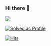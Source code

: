 ### Hi there 👋

<a href="https://www.instagram.com/kil_hy_in/" target="_blank"><img src="https://img.shields.io/badge/kil_hy_in-E4405F?style=flat-square&logo=Instagram&logoColor=white"/></a>

[![Solved.ac Profile](http://mazassumnida.wtf/api/generate_badge?boj={kilhyeongin})](https://solved.ac/{kilhyeongin})<br/>


[![Hits](https://hits.seeyoufarm.com/api/count/incr/badge.svg?url=https%3A%2F%2Fgithub.com%2Fkilhyeongin%2Fhit-counter&count_bg=%2394B8F5&title_bg=%23ACA9A9&icon=&icon_color=%23E7E7E7&title=hits&edge_flat=false)](https://hits.seeyoufarm.com)
